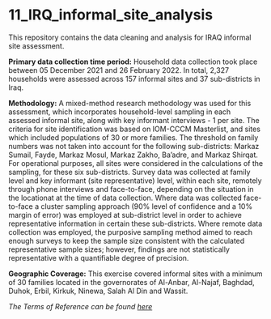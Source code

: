 
# 11_IRQ_informal_site_analysis

This repository contains the data cleaning and analysis for IRAQ
informal site assessment.

**Primary data collection time period:** Household data collection took
place between 05 December 2021 and 26 February 2022. In total, 2,327
households were assessed across 157 informal sites and 37 sub-districts
in Iraq.

**Methodology:** A mixed-method research methodology was used for this
assessment, which incorporates household-level sampling in each assessed
informal site, along with key informant interviews - 1 per site. The
criteria for site identification was based on IOM-CCCM Masterlist, and
sites which included populations of 30 or more families. The threshold
on family numbers was not taken into account for the following
sub-districts: Markaz Sumail, Fayde, Markaz Mosul, Markaz Zakho,
Ba’adre, and Markaz Shirqat. For operational purposes, all sites were
considered in the calculations of the sampling, for these six
sub-districts. Survey data was collected at family level and key
informant (site representative) level, within each site, remotely
through phone interviews and face-to-face, depending on the situation in
the locationat at the time of data collection. Where data was collected
face-to-face a cluster sampling approach (90% level of confidence and a
10% margin of error) was employed at sub-district level in order to
achieve representative information in certain these sub-districts. Where
remote data collection was employed, the purposive sampling method aimed
to reach enough surveys to keep the sample size consistent with the
calculated representative sample sizes; however, findings are not
statistically representative with a quantifiable degree of precision.

**Geographic Coverage:** This exercise covered informal sites with a
minimum of 30 families located in the governorates of Al-Anbar,
Al-Najaf, Baghdad, Duhok, Erbil, Kirkuk, Ninewa, Salah Al Din and
Wassit.

*The Terms of Reference can be found
[here](https://www.impact-repository.org/document/reach/9116175b/IRQ2110_ToRs_and_Annex_Informal_Sites_Profiling_and_Intentions_November-2021-1.pdf)*
